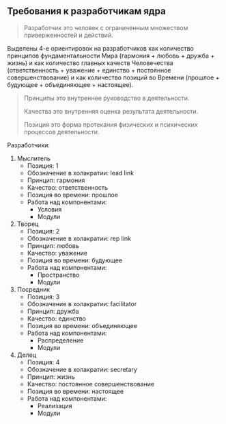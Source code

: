 ## Требования к разработчикам ядра

> Разработчик это человек с ограниченным множеством приверженностей и действий. 

Выделены 4-е ориентировок на разработчиков как количество принципов фундаментальности Мира (гармония + любовь + дружба + жизнь) и как количество главных качеств Человечества (ответственность + уважение + единство + постоянное совершенствование) и как количество позиций во Времени (прошлое + будующее + объединяющее + настоящее).

> Принципы это внутреннее руководство в деятельности.
>
> Качества это внутренняя оценка результата деятельности.
>
> Позиция это форма протекания физических и психических процессов деятельности.

Разработчики:

1. Мыслитель
    - Позиция: 1
    - Обозначение в холакратии: lead link
    - Принцип: гармония
    - Качество: ответственность
    - Позиция во времени: прошлое
    - Работа над компонентами:
        - Условия
        - Модули
2. Творец
    - Позиция: 2
    - Обозначение в холакратии: rep link
    - Принцип: любовь
    - Качество: уважение
    - Позиция во времени: будующее
    - Работа над компонентами:
        - Пространство
        - Модули
3. Посредник
    - Позиция: 3
    - Обозначение в холакратии: facilitator
    - Принцип: дружба
    - Качество: единство
    - Позиция во времени: объединяющее
    - Работа над компонентами:
        - Распределение
        - Модули
4. Делец
    - Позиция: 4
    - Обозначение в холакратии: secretary
    - Принцип: жизнь
    - Качество: постоянное совершенствование
    - Позиция во времени: настоящее
    - Работа над компонентами:
        - Реализация
        - Модули